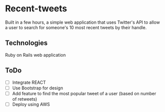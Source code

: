 # Recent-tweets

Built in a few hours, a simple web application that uses Twitter's API to allow a user to search for someone's 10 most recent tweets by their handle.

## Technologies

Ruby on Rails web application

## ToDo

- [ ] Integrate REACT
- [ ] Use Bootstrap for design
- [ ] Add feature to find the most popular tweet of a user (based on number of retweets)
- [ ] Deploy using AWS
